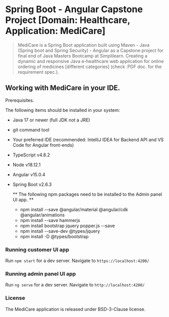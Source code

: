# Spring Boot - Angular Capstone Project [Domain: Healthcare, Application: MediCare]

> MediCare is a Spring Boot application built using Maven - Java (Spring boot and Spring Security) - Angular as a Capstone project for final end of Java Masters Bootcamp at Simplilearn.
Creating a dynamic and responsive Java e-healthcare web application for online ordering of medicines [different categories]
(check .PDF doc. for the requirement spec.).

## Working with MediCare in your IDE.

Prerequisites.

The following items should be installed in your system:

+ Java 17 or newer (full JDK not a JRE)
+ git command tool
+ Your preferred IDE (recommended: IntelliJ IDEA for Backend API and VS Code for Angular front-ends)
+ TypeScript v4.8.2
+ Node v18.12.1
+ Angular v15.0.4
+ Spring Boot v2.6.3

  ** The following npm packages need to be installed to the Admin panel UI app. **
	- npm install --save @angular/material @angular/cdk @angular/animations
	- npm install --save hammerjs
	- npm install bootstrap jquery popper.js --save
	- npm install --save-dev @types/jquery
	- npm install -D @types/bootstrap

### Running customer UI app
Run `npm start` for a dev server. Navigate to `https://localhost:4200/`

### Running admin panel UI app
Run `ng serve` for a dev server. Navigate to `http://localhost:4200/`


### License

The MediCare application is released under BSD-3-Clause license.




